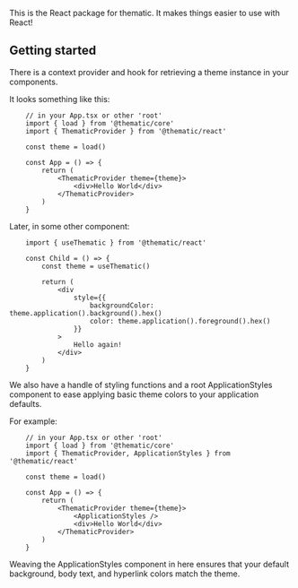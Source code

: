 This is the React package for thematic. It makes things easier to use with React!

## Getting started

There is a context provider and hook for retrieving a theme instance in your components.

It looks something like this:

```
	// in your App.tsx or other 'root'
	import { load } from '@thematic/core'
	import { ThematicProvider } from '@thematic/react'

	const theme = load()

	const App = () => {
		return (
			<ThematicProvider theme={theme}>
				<div>Hello World</div>
			</ThematicProvider>
		)
	}
```

Later, in some other component:

```
	import { useThematic } from '@thematic/react'

	const Child = () => {
		const theme = useThematic()

		return (
			<div
				style={{
					backgroundColor: theme.application().background().hex()
					color: theme.application().foreground().hex()
				}}
			>
				Hello again!
			</div>
		)
	}
```

We also have a handle of styling functions and a root ApplicationStyles component to ease applying basic theme colors to your application defaults.

For example:

```
	// in your App.tsx or other 'root'
	import { load } from '@thematic/core'
	import { ThematicProvider, ApplicationStyles } from '@thematic/react'

	const theme = load()

	const App = () => {
		return (
			<ThematicProvider theme={theme}>
				<ApplicationStyles />
				<div>Hello World</div>
			</ThematicProvider>
		)
	}
```

Weaving the ApplicationStyles component in here ensures that your default background, body text, and hyperlink colors match the theme.
